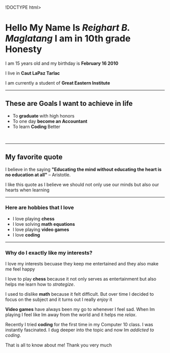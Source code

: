 !DOCTYPE html>
<html>
 <head>
  <title> All about Me </title>
 </head>
 <body>
 <h1> Hello My Name Is <em>Reighart B. Maglatang</em> I am in 10th grade Honesty </h1>
  <p> I am 15 years old and my birthday is <strong> February 16 2010 </strong> </p>
  <p> I live in <strong> Caut LaPaz Tarlac </strong> </p>
  <p> I am currently a student of <strong> Great Eastern Institute </strong> </p>
 
<hr>

 <h2> These are Goals I want to achieve in life </h2>
 <ul>
  <li> To<strong> graduate </strong>with high honors </li>
  <li> To one day <strong> become an Accountant </strong> </li>
  <li> To learn <strong> Coding </strong> Better </li>
 </ul>
 <br>
 
 <hr>
 
 <h2> My favorite quote </h2>
 
 <p>I believe in the saying <strong>"Educating the mind without educating the heart is no education at all"</strong> – Aristotle.</p>
  <p> I like this quote as I believe we should not only use our minds but also our hearts when learning</p>

<hr>

 <h3> Here are hobbies that I love </h3>
 <ul>
  <li> I love playing <strong> chess </strong> </li>
  <li> I love solving <strong> math equations </strong> </li>
  <li> I love playing <strong> video games </strong> </li>
  <li> I love <strong> coding </strong></li>
 </ul>
 
 <hr>

 <h3> Why do I exactly like my interests? </h3>
 
<p>I love my interests becuase they keep me entertained and they also make me feel happy </p>
<p> I love to play <strong>chess</strong> because it not only serves as entertainment but also helps me learn how to <em>strategize</em>. </p>
<p> I used to dislike <strong>math</strong> because it felt difficult. But over time I decided to focus on the subject and it turns out I really <em>enjoy</em> it</p>
<p> <strong>Video games</strong> have always been my go to whenever I feel sad. When Im playing I feel like Im away from the world and it helps me <em>relax</em>. </p>
<p> Recently I tried <strong>coding</strong> for the first time in my Computer 10 class. I was instantly fascinated. I dug deeper into the topic and now Im <em>addicted to coding</em>. </p>

<p> That is all to know about me! Thank you very much </p>
 

</body>
</html>
 
